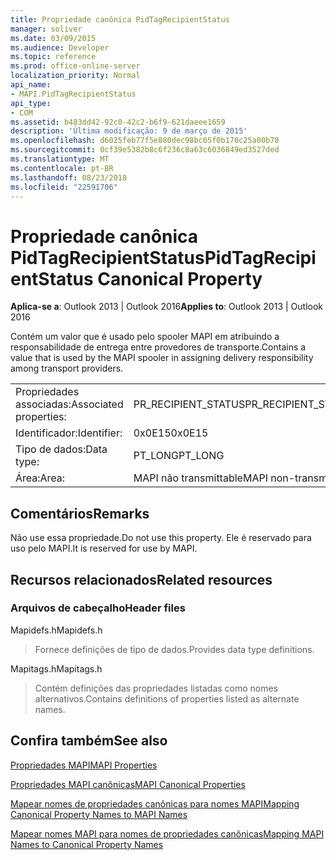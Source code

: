 ```yaml
---
title: Propriedade canônica PidTagRecipientStatus
manager: soliver
ms.date: 03/09/2015
ms.audience: Developer
ms.topic: reference
ms.prod: office-online-server
localization_priority: Normal
api_name:
- MAPI.PidTagRecipientStatus
api_type:
- COM
ms.assetid: b483dd42-92c0-42c2-b6f9-621daeee1659
description: 'Última modificação: 9 de março de 2015'
ms.openlocfilehash: d6025feb77f5e880dec98bc65f0b170c25a00b78
ms.sourcegitcommit: 0cf39e5382b8c6f236c8a63c6036849ed3527ded
ms.translationtype: MT
ms.contentlocale: pt-BR
ms.lasthandoff: 08/23/2018
ms.locfileid: "22591706"
---
```

# <a name="pidtagrecipientstatus-canonical-property"></a><span data-ttu-id="41147-103">Propriedade canônica PidTagRecipientStatus</span><span class="sxs-lookup"><span data-stu-id="41147-103">PidTagRecipientStatus Canonical Property</span></span>

  
  
<span data-ttu-id="41147-104">**Aplica-se a**: Outlook 2013 | Outlook 2016</span><span class="sxs-lookup"><span data-stu-id="41147-104">**Applies to**: Outlook 2013 | Outlook 2016</span></span> 
  
<span data-ttu-id="41147-105">Contém um valor que é usado pelo spooler MAPI em atribuindo a responsabilidade de entrega entre provedores de transporte.</span><span class="sxs-lookup"><span data-stu-id="41147-105">Contains a value that is used by the MAPI spooler in assigning delivery responsibility among transport providers.</span></span>
  
|||
|:-----|:-----|
|<span data-ttu-id="41147-106">Propriedades associadas:</span><span class="sxs-lookup"><span data-stu-id="41147-106">Associated properties:</span></span>  <br/> |<span data-ttu-id="41147-107">PR_RECIPIENT_STATUS</span><span class="sxs-lookup"><span data-stu-id="41147-107">PR_RECIPIENT_STATUS</span></span>  <br/> |
|<span data-ttu-id="41147-108">Identificador:</span><span class="sxs-lookup"><span data-stu-id="41147-108">Identifier:</span></span>  <br/> |<span data-ttu-id="41147-109">0x0E15</span><span class="sxs-lookup"><span data-stu-id="41147-109">0x0E15</span></span>  <br/> |
|<span data-ttu-id="41147-110">Tipo de dados:</span><span class="sxs-lookup"><span data-stu-id="41147-110">Data type:</span></span>  <br/> |<span data-ttu-id="41147-111">PT_LONG</span><span class="sxs-lookup"><span data-stu-id="41147-111">PT_LONG</span></span>  <br/> |
|<span data-ttu-id="41147-112">Área:</span><span class="sxs-lookup"><span data-stu-id="41147-112">Area:</span></span>  <br/> |<span data-ttu-id="41147-113">MAPI não transmittable</span><span class="sxs-lookup"><span data-stu-id="41147-113">MAPI non-transmittable</span></span>  <br/> |
   
## <a name="remarks"></a><span data-ttu-id="41147-114">Comentários</span><span class="sxs-lookup"><span data-stu-id="41147-114">Remarks</span></span>

<span data-ttu-id="41147-115">Não use essa propriedade.</span><span class="sxs-lookup"><span data-stu-id="41147-115">Do not use this property.</span></span> <span data-ttu-id="41147-116">Ele é reservado para uso pelo MAPI.</span><span class="sxs-lookup"><span data-stu-id="41147-116">It is reserved for use by MAPI.</span></span>
  
## <a name="related-resources"></a><span data-ttu-id="41147-117">Recursos relacionados</span><span class="sxs-lookup"><span data-stu-id="41147-117">Related resources</span></span>

### <a name="header-files"></a><span data-ttu-id="41147-118">Arquivos de cabeçalho</span><span class="sxs-lookup"><span data-stu-id="41147-118">Header files</span></span>

<span data-ttu-id="41147-119">Mapidefs.h</span><span class="sxs-lookup"><span data-stu-id="41147-119">Mapidefs.h</span></span>
  
> <span data-ttu-id="41147-120">Fornece definições de tipo de dados.</span><span class="sxs-lookup"><span data-stu-id="41147-120">Provides data type definitions.</span></span>
    
<span data-ttu-id="41147-121">Mapitags.h</span><span class="sxs-lookup"><span data-stu-id="41147-121">Mapitags.h</span></span>
  
> <span data-ttu-id="41147-122">Contém definições das propriedades listadas como nomes alternativos.</span><span class="sxs-lookup"><span data-stu-id="41147-122">Contains definitions of properties listed as alternate names.</span></span>
    
## <a name="see-also"></a><span data-ttu-id="41147-123">Confira também</span><span class="sxs-lookup"><span data-stu-id="41147-123">See also</span></span>



[<span data-ttu-id="41147-124">Propriedades MAPI</span><span class="sxs-lookup"><span data-stu-id="41147-124">MAPI Properties</span></span>](mapi-properties.md)
  
[<span data-ttu-id="41147-125">Propriedades MAPI canônicas</span><span class="sxs-lookup"><span data-stu-id="41147-125">MAPI Canonical Properties</span></span>](mapi-canonical-properties.md)
  
[<span data-ttu-id="41147-126">Mapear nomes de propriedades canônicas para nomes MAPI</span><span class="sxs-lookup"><span data-stu-id="41147-126">Mapping Canonical Property Names to MAPI Names</span></span>](mapping-canonical-property-names-to-mapi-names.md)
  
[<span data-ttu-id="41147-127">Mapear nomes MAPI para nomes de propriedades canônicas</span><span class="sxs-lookup"><span data-stu-id="41147-127">Mapping MAPI Names to Canonical Property Names</span></span>](mapping-mapi-names-to-canonical-property-names.md)

